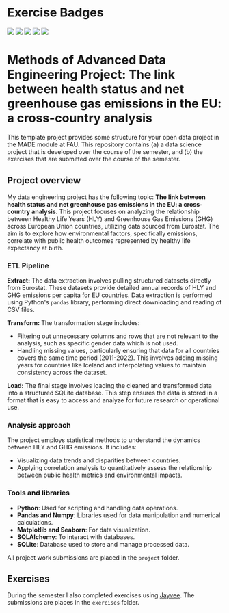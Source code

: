 # Exercise Badges

![](https://byob.yarr.is/segalanastasiia/made-template/score_ex1) ![](https://byob.yarr.is/segalanastasiia/made-template/score_ex2) ![](https://byob.yarr.is/segalanastasiia/made-template/score_ex3) ![](https://byob.yarr.is/segalanastasiia/made-template/score_ex4) ![](https://byob.yarr.is/segalanastasiia/made-template/score_ex5)

# Methods of Advanced Data Engineering Project: The link between health status and net greenhouse gas emissions in the EU: a cross-country analysis

This template project provides some structure for your open data project in the MADE module at FAU. This repository contains (a) a data science project that is developed over the course of the semester, and (b) the exercises that are submitted over the course of the semester.

## Project overview

My data engineering project has the following topic: **The link between health status and net greenhouse gas emissions in the EU: a cross-country analysis**. This project focuses on analyzing the relationship between Healthy Life Years (HLY) and Greenhouse Gas Emissions (GHG) across European Union countries, utilizing data sourced from Eurostat. The aim is to explore how environmental factors, specifically emissions, correlate with public health outcomes represented by healthy life expectancy at birth.

### ETL Pipeline

**Extract:** The data extraction involves pulling structured datasets directly from Eurostat. These datasets provide detailed annual records of HLY and GHG emissions per capita for EU countries. Data extraction is performed using Python's `pandas` library, performing direct downloading and reading of CSV files.

**Transform:** The transformation stage includes:
- Filtering out unnecessary columns and rows that are not relevant to the analysis, such as specific gender data which is not used.
- Handling missing values, particularly ensuring that data for all countries covers the same time period (2011-2022). This involves adding missing years for countries like Iceland and interpolating values to maintain consistency across the dataset.

**Load:** The final stage involves loading the cleaned and transformed data into a structured SQLite database. This step ensures the data is stored in a format that is easy to access and analyze for future research or operational use.

### Analysis approach

The project employs statistical methods to understand the dynamics between HLY and GHG emissions. It includes:
- Visualizing data trends and disparities between countries.
- Applying correlation analysis to quantitatively assess the relationship between public health metrics and environmental impacts.

### Tools and libraries

- **Python**: Used for scripting and handling data operations.
- **Pandas and Numpy**: Libraries used for data manipulation and numerical calculations.
- **Matplotlib and Seaborn**: For data visualization.
- **SQLAlchemy**: To interact with databases.
- **SQLite**: Database used to store and manage processed data.

All project work submissions are placed in the `project` folder.

## Exercises
During the semester I also completed exercises using [Jayvee](https://github.com/jvalue/jayvee). The submissions are places in the `exercises` folder.

